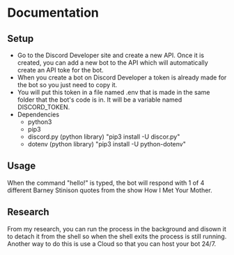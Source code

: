 # Documentation  
## Setup  
- Go to the Discord Developer site and create a new API. Once it is created, you can add a new bot to the API which will automatically create an API toke for the bot. 
- When you create a bot on Discord Developer a token is already made for the bot so you just need to copy it.  
- You will put this token in a file named .env that is made in the same folder that the bot's code is in. It will be a variable named DISCORD_TOKEN.  
- Dependencies  
	- python3  
	- pip3  
	- discord.py (python library) "pip3 install -U discor.py"  
	- dotenv (python library) "pip3 install -U python-dotenv"  
## Usage  
When the command "hello!" is typed, the bot will respond with 1 of 4 different Barney Stinison quotes from the show How I Met Your Mother.  
## Research  
From my research, you can run the process in the background and disown it to detach it from the shell so when the shell exits the process is still running. Another way to do this is use a Cloud so that you can host your bot 24/7.
